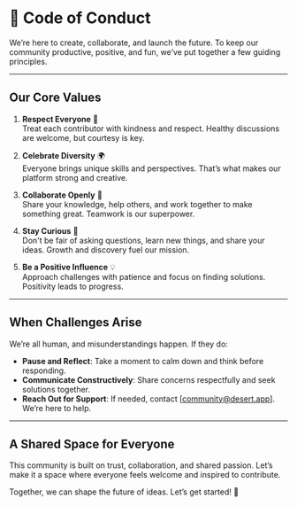 # 🎉 **Code of Conduct**  

We’re here to create, collaborate, and launch the future. To keep our community productive, positive, and fun, we’ve put together a few guiding principles.  

---

## **Our Core Values**  

1. **Respect Everyone** 🌟  
   Treat each contributor with kindness and respect. Healthy discussions are welcome, but courtesy is key.  

2. **Celebrate Diversity** 🌍  
   Everyone brings unique skills and perspectives. That’s what makes our platform strong and creative.  

3. **Collaborate Openly** 🤝  
   Share your knowledge, help others, and work together to make something great. Teamwork is our superpower.  

4. **Stay Curious** 🧠  
   Don't be fair of asking questions, learn new things, and share your ideas. Growth and discovery fuel our mission.  

5. **Be a Positive Influence** 💡  
   Approach challenges with patience and focus on finding solutions. Positivity leads to progress.  

---

## **When Challenges Arise**  

We’re all human, and misunderstandings happen. If they do:  
- **Pause and Reflect**: Take a moment to calm down and think before responding.  
- **Communicate Constructively**: Share concerns respectfully and seek solutions together.  
- **Reach Out for Support**: If needed, contact [community@desert.app]. We’re here to help.  

---

## **A Shared Space for Everyone**  

This community is built on trust, collaboration, and shared passion. Let’s make it a space where everyone feels welcome and inspired to contribute.  

Together, we can shape the future of ideas. Let’s get started! 🚀
